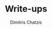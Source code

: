 ---
title: "Write-ups"
description: "Read my write-ups — Discover in-depth analyses of cybersecurity challenges, sharing insights and solutions in the world of ethical hacking."
author: "Dimitris Chatzis"
keywords: ["Dimitris Chatzis", "write-ups"]
layout: "archives"
disableShare: true
url: "/write-ups/"
---